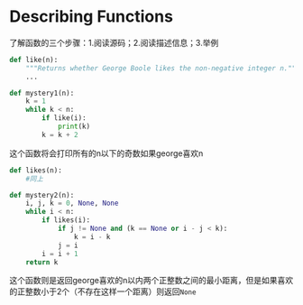 # Describing Functions
了解函数的三个步骤：1.阅读源码；2.阅读描述信息；3.举例
```python
def like(n):
	"""Returns whether George Boole likes the non-negative integer n."""
	...

def mystery1(n):
	k = 1
	while k < n:
		if like(i):
			print(k)
		k = k + 2
```
这个函数将会打印所有的n以下的奇数如果george喜欢n
```python
def likes(n):
	#同上

def mystery2(n):
	i, j, k = 0, None, None
	while i < n:
		if likes(i):
			if j != None and (k == None or i - j < k):
				k = i - k
			j = i
		i = i + 1
	return k
```
这个函数则是返回george喜欢的n以内两个正整数之间的最小距离，但是如果喜欢的正整数小于2个（不存在这样一个距离）则返回`None`